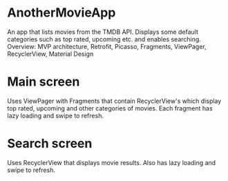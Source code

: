 # AnotherMovieApp
An app that lists movies from the TMDB API. Displays some default categories such as top rated, upcoming etc. and enables searching. 
Overview: MVP architecture, Retrofit, Picasso, Fragments, ViewPager, RecyclerView, Material Design

# Main screen
Uses ViewPager with Fragments that contain RecyclerView's which display top rated, upcoming and other categories of movies. Each fragment has lazy loading and swipe to refresh. 

# Search screen
Uses RecyclerView that displays movie results. Also has lazy loading and swipe to refresh. 

